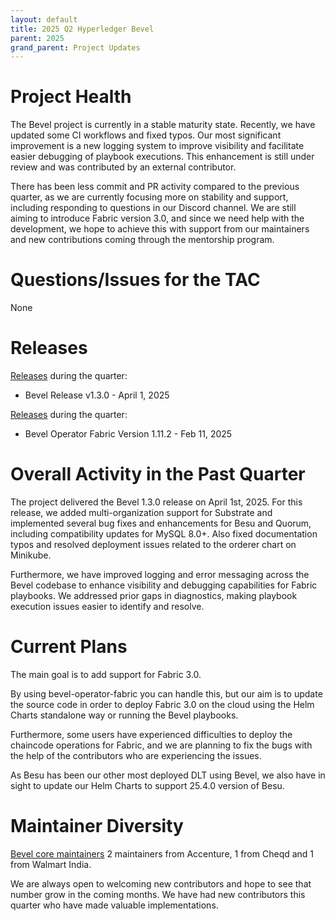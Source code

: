 ```yaml
---
layout: default
title: 2025 Q2 Hyperledger Bevel
parent: 2025
grand_parent: Project Updates
---
```


# Project Health

The Bevel project is currently in a stable maturity state. Recently, we have updated some CI workflows and fixed typos. Our most significant improvement is a new logging system to improve visibility and facilitate easier debugging of playbook executions. This enhancement is still under review and was contributed by an external contributor.

There has been less commit and PR activity compared to the previous quarter, as we are currently focusing more on stability and support, including responding to questions in our Discord channel. We are still aiming to introduce Fabric version 3.0, and since we need help with the development, we hope to achieve this with support from our maintainers and new contributions coming through the mentorship program.

# Questions/Issues for the TAC

None

# Releases

[Releases](https://github.com/hyperledger/bevel/releases) during the quarter:
- Bevel Release v1.3.0 - April 1, 2025

[Releases](https://github.com/hyperledger-bevel/bevel-operator-fabric/releases) during the quarter:
- Bevel Operator Fabric Version 1.11.2 - Feb 11, 2025


# Overall Activity in the Past Quarter

The project delivered the Bevel 1.3.0 release on April 1st, 2025. For this release, we added multi-organization support for Substrate and implemented several bug fixes and enhancements for Besu and Quorum, including compatibility updates for MySQL 8.0+.
Also fixed documentation typos and resolved deployment issues related to the orderer chart on Minikube.

Furthermore, we have improved logging and error messaging across the Bevel codebase to enhance visibility and debugging capabilities for Fabric playbooks.
We addressed prior gaps in diagnostics, making playbook execution issues easier to identify and resolve.

# Current Plans

The main goal is to add support for Fabric 3.0.

By using bevel-operator-fabric you can handle this, but our aim is to update the source code in order to deploy Fabric 3.0 on the cloud using the Helm Charts standalone way or running the Bevel playbooks.

Furthermore, some users have experienced difficulties to deploy the chaincode operations for Fabric, and we are planning to fix the bugs with the help of the contributors who are experiencing the issues.

As Besu has been our other most deployed DLT using Bevel, we also have in sight to update our Helm Charts to support 25.4.0 version of Besu.

# Maintainer Diversity

[Bevel core maintainers](https://github.com/hyperledger/bevel/blob/main/MAINTAINERS.md) 2 maintainers from Accenture, 1 from Cheqd and 1 from Walmart India.

We are always open to welcoming new contributors and hope to see that number grow in the coming months. We have had new contributors this quarter who have made valuable implementations.
